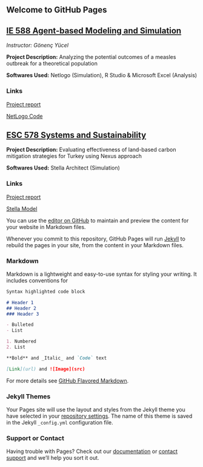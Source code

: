 ## Welcome to GitHub Pages

## [IE 588 Agent-based Modeling and Simulation](https://ie.boun.edu.tr/courses/ie-588-agent-based-modelling-and-simulation) 
_Instructor: Gönenç Yücel_

**Project Description:** Analyzing the potential outcomes of a measles outbreak for a theoretical population

**Softwares Used:** Netlogo (Simulation), R Studio & Microsoft Excel (Analysis)
### Links
[Project report](IE_588_Project_Report.pdf)

[NetLogo Code](IE_588_Project_code.nlogo)


## [ESC 578 Systems and Sustainability](https://esc.boun.edu.tr/tr/graduate-courses) 
**Project Description:** Evaluating effectiveness of land-based carbon mitigation strategies for Turkey using Nexus approach

**Softwares Used:** Stella Architect (Simulation)
### Links
[Project report](ESC_578_Project_Writeup.pdf)

[Stella Model](ESC_578_Project_Model.stmx)



















You can use the [editor on GitHub](https://github.com/orkunirsoy/oirsoy/edit/main/README.md) to maintain and preview the content for your website in Markdown files.

Whenever you commit to this repository, GitHub Pages will run [Jekyll](https://jekyllrb.com/) to rebuild the pages in your site, from the content in your Markdown files.

### Markdown

Markdown is a lightweight and easy-to-use syntax for styling your writing. It includes conventions for

```markdown
Syntax highlighted code block

# Header 1
## Header 2
### Header 3

- Bulleted
- List

1. Numbered
2. List

**Bold** and _Italic_ and `Code` text

[Link](url) and ![Image](src)
```

For more details see [GitHub Flavored Markdown](https://guides.github.com/features/mastering-markdown/).

### Jekyll Themes

Your Pages site will use the layout and styles from the Jekyll theme you have selected in your [repository settings](https://github.com/orkunirsoy/oirsoy/settings/pages). The name of this theme is saved in the Jekyll `_config.yml` configuration file.

### Support or Contact

Having trouble with Pages? Check out our [documentation](https://docs.github.com/categories/github-pages-basics/) or [contact support](https://support.github.com/contact) and we’ll help you sort it out.
